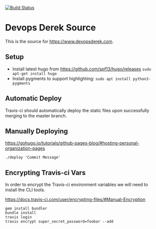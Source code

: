 [![Build Status](https://travis-ci.org/derektamsen/derektamsen.github.io-hugo.svg?branch=master)](https://travis-ci.org/derektamsen/derektamsen.github.io-hugo)

# Devops Derek Source
This is the source for https://www.devopsderek.com.

## Setup
- Install latest hugo from https://github.com/spf13/hugo/releases
  `sudo apt-get install hugo`
- Install pygments to support highlighting:
  `sudo apt install python3-pygments`

## Automatic Deploy
Travis-ci should automatically deploy the static files upon successfully merging
to the master branch.

## Manually Deploying
https://gohugo.io/tutorials/github-pages-blog/#hosting-personal-organization-pages

`./deploy 'Commit Message'`

## Encrypting Travis-ci Vars
In order to encrypt the Travis-ci environment variables we will need to install
the CLI tools.

https://docs.travis-ci.com/user/encrypting-files/#Manual-Encryption

```
gem install bundler
bundle install
travis login
travis encrypt super_secret_password=foobar --add
```
